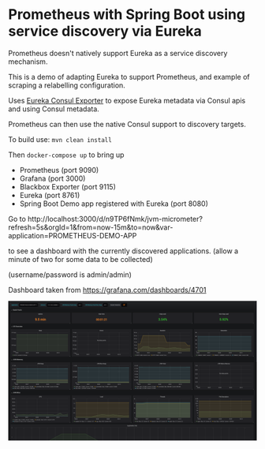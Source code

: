 # Prometheus with Spring Boot using service discovery via Eureka

Prometheus doesn't natively support Eureka as a service discovery mechanism.

This is a demo of adapting Eureka to support Prometheus, and example of scraping a relabelling configuration.

Uses [Eureka Consul Exporter](https://github.com/twinformatics/eureka-consul-adapter) 
to expose Eureka metadata via Consul apis and using Consul metadata.

Prometheus can then use the native Consul support to discovery targets.

To build use: `mvn clean install`

Then `docker-compose up` to bring up

* Prometheus (port 9090)
* Grafana (port 3000)
* Blackbox Exporter (port 9115)
* Eureka (port 8761)
* Spring Boot Demo app registered with Eureka (port 8080)

Go to http://localhost:3000/d/n9TP6fNmk/jvm-micrometer?refresh=5s&orgId=1&from=now-15m&to=now&var-application=PROMETHEUS-DEMO-APP

to see a dashboard with the currently discovered applications. (allow a minute of two for some data to be collected)


(username/password is admin/admin)

Dashboard taken from https://grafana.com/dashboards/4701


![Grafana Dashboard](./grafana-dashboard.png "Grafana Dashboard")